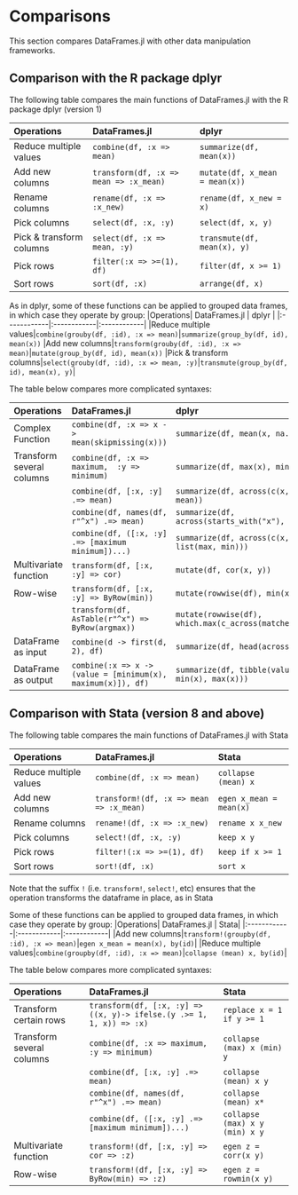 # Comparisons

This section compares DataFrames.jl with other data manipulation frameworks.

## Comparison with the R package dplyr

The following table compares the main functions of DataFrames.jl with the R package dplyr (version 1)

|Operations| DataFrames.jl       | dplyr |
|:------------|:------------|:------------|
|Reduce multiple values|`combine(df, :x => mean)`|`summarize(df, mean(x))`|
|Add new columns|`transform(df, :x => mean => :x_mean)`|`mutate(df, x_mean = mean(x))`|
|Rename columns|`rename(df, :x => :x_new)`|`rename(df, x_new = x)`|
|Pick columns|`select(df, :x, :y)`|`select(df, x, y)`|
|Pick & transform columns|`select(df, :x => mean, :y)`|`transmute(df, mean(x), y)`|
|Pick rows |`filter(:x => >=(1), df)`|`filter(df, x >= 1)`|
|Sort rows|`sort(df, :x)`|`arrange(df, x)`|

As in dplyr, some of these functions can be applied to grouped data frames, in which case they operate by group:
|Operations| DataFrames.jl       | dplyr |
|:------------|:------------|:------------|
|Reduce multiple values|`combine(grouby(df, :id), :x => mean)`|`summarize(group_by(df, id), mean(x))`
|Add new columns|`transform(grouby(df, :id), :x => mean)`|`mutate(group_by(df, id), mean(x))`
|Pick & transform columns|`select(grouby(df, :id), :x => mean, :y)`|`transmute(group_by(df, id), mean(x), y)`|


The table below compares more complicated syntaxes:

Operations| DataFrames.jl       | dplyr|
|:------------|:------------|:------------|
|Complex Function |`combine(df, :x => x -> mean(skipmissing(x)))`|`summarize(df, mean(x, na.rm = T))`|
|Transform several columns |`combine(df, :x => maximum,  :y => minimum)`|`summarize(df, max(x), min(y))`|
||`combine(df, [:x, :y] .=> mean)`|`summarize(df, across(c(x, y), mean))`|
||`combine(df, names(df, r"^x") .=> mean)`|`summarize(df, across(starts_with("x"), mean))`|
||`combine(df, ([:x, :y] .=> [maximum minimum])...)`|`summarize(df, across(c(x, y), list(max, min)))`|
|Multivariate function|`transform(df, [:x, :y] => cor)`|`mutate(df, cor(x, y))`|
|Row-wise|`transform(df, [:x, :y] => ByRow(min))`|`mutate(rowwise(df), min(x, y))`|
||`transform(df, AsTable(r"^x") => ByRow(argmax))`|`mutate(rowwise(df), which.max(c_across(matches("^x"))))`|
|DataFrame as input|`combine(d -> first(d, 2), df)`|`summarize(df, head(across(), 2))`|
|DataFrame as output|`combine(:x => x -> (value = [minimum(x), maximum(x)]), df)`|`summarize(df, tibble(value = min(x), max(x)))`|


## Comparison with Stata (version 8 and above)

The following table compares the main functions of DataFrames.jl with Stata 

|Operations| DataFrames.jl | Stata|
|:------------|:------------|:------------|
|Reduce multiple values|`combine(df, :x => mean)`|`collapse (mean) x`|
|Add new columns|`transform!(df, :x => mean => :x_mean)`|`egen x_mean = mean(x)`|
|Rename columns|`rename!(df, :x => :x_new)`|`rename x x_new`|
|Pick columns|`select!(df, :x, :y)`|`keep x y`|
|Pick rows |`filter!(:x => >=(1), df)`|`keep if x >= 1`|
|Sort rows|`sort!(df, :x)`|`sort x`|

Note that the suffix `!` (i.e. `transform!`, `select!`, etc) ensures that the operation transforms the dataframe in place, as in Stata

Some of these functions can be applied to grouped data frames, in which case they operate by group:
|Operations| DataFrames.jl     | Stata|
|:------------|:------------|:------------|
|Add new columns|`transform!(groupby(df, :id), :x => mean)`|`egen x_mean = mean(x), by(id)`|
|Reduce multiple values|`combine(groupby(df, :id), :x => mean)`|`collapse (mean) x, by(id)`|


The table below compares more complicated syntaxes:

Operations| DataFrames.jl | Stata|
|:------------|:------------|:------------|
|Transform certain rows |`transform(df, [:x, :y] => ((x, y)-> ifelse.(y .>= 1, 1, x)) => :x)`|`replace x = 1 if y >= 1`|
|Transform several columns |`combine(df, :x => maximum,  :y => minimum)`|`collapse (max) x (min) y`|
||`combine(df, [:x, :y] .=> mean)`|`collapse (mean) x y`|
||`combine(df, names(df, r"^x") .=> mean)`|`collapse (mean) x*`|
||`combine(df, ([:x, :y] .=> [maximum minimum])...)`|`collapse (max) x y (min) x y`|
|Multivariate function|`transform!(df, [:x, :y] => cor => :z)`|`egen z = corr(x y)`|
|Row-wise|`transform!(df, [:x, :y] => ByRow(min) => :z)`|`egen z = rowmin(x y)`|
